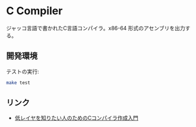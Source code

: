 # C Compiler

ジャッコ言語で書かれたC言語コンパイラ。x86-64 形式のアセンブリを出力する。

## 開発環境

テストの実行:

```sh
make test
```

## リンク

- [低レイヤを知りたい人のためのCコンパイラ作成入門](https://www.sigbus.info/compilerbook)
